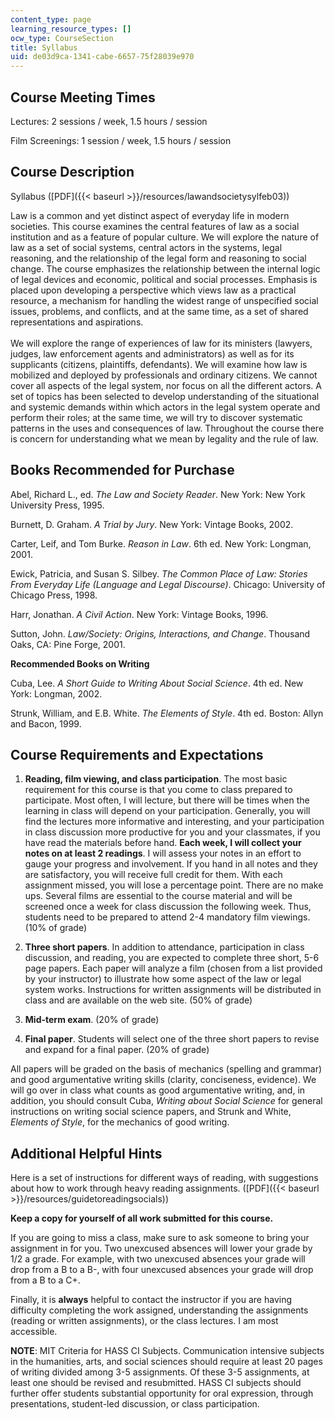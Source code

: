 ```yaml
---
content_type: page
learning_resource_types: []
ocw_type: CourseSection
title: Syllabus
uid: de03d9ca-1341-cabe-6657-75f28039e970
---
```


Course Meeting Times
--------------------

Lectures: 2 sessions / week, 1.5 hours / session

Film Screenings: 1 session / week, 1.5 hours / session

Course Description
------------------

Syllabus ([PDF]({{< baseurl >}}/resources/lawandsocietysylfeb03))

Law is a common and yet distinct aspect of everyday life in modern societies. This course examines the central features of law as a social institution and as a feature of popular culture. We will explore the nature of law as a set of social systems, central actors in the systems, legal reasoning, and the relationship of the legal form and reasoning to social change. The course emphasizes the relationship between the internal logic of legal devices and economic, political and social processes. Emphasis is placed upon developing a perspective which views law as a practical resource, a mechanism for handling the widest range of unspecified social issues, problems, and conflicts, and at the same time, as a set of shared representations and aspirations.  
   
We will explore the range of experiences of law for its ministers (lawyers, judges, law enforcement agents and administrators) as well as for its supplicants (citizens, plaintiffs, defendants). We will examine how law is mobilized and deployed by professionals and ordinary citizens. We cannot cover all aspects of the legal system, nor focus on all the different actors. A set of topics has been selected to develop understanding of the situational and systemic demands within which actors in the legal system operate and perform their roles; at the same time, we will try to discover systematic patterns in the uses and consequences of law. Throughout the course there is concern for understanding what we mean by legality and the rule of law.

Books Recommended for Purchase
------------------------------

Abel, Richard L., ed. _The Law and Society Reader_. New York: New York University Press, 1995.

Burnett, D. Graham. _A Trial by Jury_. New York: Vintage Books, 2002.

Carter, Leif, and Tom Burke. _Reason in Law_. 6th ed. New York: Longman, 2001.

Ewick, Patricia, and Susan S. Silbey. _The Common Place of Law: Stories From Everyday Life (Language and Legal Discourse)_. Chicago: University of Chicago Press, 1998.

Harr, Jonathan. _A Civil Action_. New York: Vintage Books, 1996.

Sutton, John. _Law/Society: Origins, Interactions, and Change_. Thousand Oaks, CA: Pine Forge, 2001.

**Recommended Books on Writing**

Cuba, Lee. _A Short Guide to Writing About Social Science_. 4th ed. New York: Longman, 2002.

Strunk, William, and E.B. White. _The Elements of Style_. 4th ed. Boston: Allyn and Bacon, 1999.

Course Requirements and Expectations
------------------------------------

1.  **Reading, film viewing, and class participation**. The most basic requirement for this course is that you come to class prepared to participate. Most often, I will lecture, but there will be times when the learning in class will depend on your participation. Generally, you will find the lectures more informative and interesting, and your participation in class discussion more productive for you and your classmates, if you have read the materials before hand. **Each week, I will collect your notes on at least 2 readings**. I will assess your notes in an effort to gauge your progress and involvement. If you hand in all notes and they are satisfactory, you will receive full credit for them. With each assignment missed, you will lose a percentage point. There are no make ups. Several films are essential to the course material and will be screened once a week for class discussion the following week. Thus, students need to be prepared to attend 2-4 mandatory film viewings. (10% of grade)  
    
2.  **Three short papers**. In addition to attendance, participation in class discussion, and reading, you are expected to complete three short, 5-6 page papers. Each paper will analyze a film (chosen from a list provided by your instructor) to illustrate how some aspect of the law or legal system works. Instructions for written assignments will be distributed in class and are available on the web site. (50% of grade)  
    
3.  **Mid-term exam**. (20% of grade)  
    
4.  **Final paper**. Students will select one of the three short papers to revise and expand for a final paper. (20% of grade)

All papers will be graded on the basis of mechanics (spelling and grammar) and good argumentative writing skills (clarity, conciseness, evidence). We will go over in class what counts as good argumentative writing, and, in addition, you should consult Cuba, _Writing about Social Science_ for general instructions on writing social science papers, and Strunk and White, _Elements of Style_, for the mechanics of good writing.

Additional Helpful Hints
------------------------

Here is a set of instructions for different ways of reading, with suggestions about how to work through heavy reading assignments. ([PDF]({{< baseurl >}}/resources/guidetoreadingsocials))

**Keep a copy for yourself of all work submitted for this course.**

If you are going to miss a class, make sure to ask someone to bring your assignment in for you. Two unexcused absences will lower your grade by 1/2 a grade. For example, with two unexcused absences your grade will drop from a B to a B-, with four unexcused absences your grade will drop from a B to a C+.

Finally, it is **always** helpful to contact the instructor if you are having difficulty completing the work assigned, understanding the assignments (reading or written assignments), or the class lectures. I am most accessible.

**NOTE**: MIT Criteria for HASS CI Subjects. Communication intensive subjects in the humanities, arts, and social sciences should require at least 20 pages of writing divided among 3-5 assignments. Of these 3-5 assignments, at least one should be revised and resubmitted. HASS CI subjects should further offer students substantial opportunity for oral expression, through presentations, student-led discussion, or class participation.